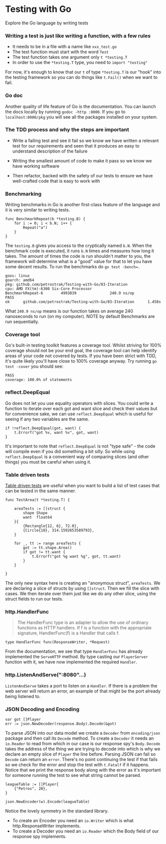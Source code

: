 # Testing with Go
Explore the Go language by writing tests

### Writing a test is just like writing a function, with a few rules
* It needs to be in a file with a name like `xxx_test.go`
* The test function must start with the word `Test`
* The test function takes one argument only `t *testing.T`
* In order to use the `*testing.T` type, you need to `import "testing"`

For now, it's enough to know that our `t` of type `*testing.T` is our "hook" into the testing framework so you can do things like `t.Fail()` when we want to fail.

### Go doc

Another quality of life feature of Go is the documentation. You can launch the docs locally by running `godoc -http :8000`. If you go to `localhost:8000/pkg` you will see all the packages installed on your system.

### The TDD process and why the steps are important

* Write a failing test and see it fail so we know we have written a relevant test for our requirements and seen that it produces an   easy to understand description of the failure

* Writing the smallest amount of code to make it pass so we know we have working software

* Then refactor, backed with the safety of our tests to ensure we have well-crafted code that is easy to work with

### Benchmarking

Writing benchmarks in Go is another first-class feature of the language and it is very similar to writing tests.

```
func BenchmarkRepeat(b *testing.B) {
    for i := 0; i < b.N; i++ {
        Repeat("a")
    }
}
```

The `testing.B` gives you access to the cryptically named `b.N`.
When the benchmark code is executed, it runs `b.N` times and measures how long it takes.
The amount of times the code is run shouldn't matter to you, the framework will determine what is a "good" value for that to let you have some decent results.
To run the benchmarks do `go test -bench=.`

```
goos: linux
goarch: amd64
pkg: github.com/petrostrak/Testing-with-Go/03-Iteration
cpu: AMD FX(tm)-6300 Six-Core Processor             
BenchmarkRepeat-6        4993839               240.9 ns/op
PASS
ok      github.com/petrostrak/Testing-with-Go/03-Iteration      1.458s
```
What `240.9 ns/op` means is our function takes on average 240 nanoseconds to run (on my computer).
NOTE by default Benchmarks are run sequentially.

### Coverage tool
Go's built-in testing toolkit features a coverage tool. Whilst striving for 100% coverage should not be your end goal, the coverage tool can help identify areas of your code not covered by tests. If you have been strict with TDD, it's quite likely you'll have close to 100% coverage anyway.
Try running `go test -cover` you should see:
```
PASS
coverage: 100.0% of statements
```
### reflect.DeepEqual
Go does not let you use equality operators with slices. You could write a function to iterate over each got and want slice and check their values but for convenience sake, we can use `reflect.DeepEqual` which is useful for seeing if any two variables are the same.
```
if !reflect.DeepEqual(got, want) {
	t.Errorf("got %v, want %v", got, want)
}
```

It's important to note that `reflect.DeepEqual` is not "type safe" - the code will compile even if you did something a bit silly. So while using `reflect.DeepEqual` is a convenient way of comparing slices (and other things) you must be careful when using it.

### Table driven tests
[Table driven tests](https://github.com/golang/go/wiki/TableDrivenTests) are useful when you want to build a list of test cases that can be tested in the same manner.
```
func TestArea(t *testing.T) {

    areaTests := []struct {
        shape Shape
        want  float64
    }{
        {Rectangle{12, 6}, 72.0},
        {Circle{10}, 314.1592653589793},
    }

    for _, tt := range areaTests {
        got := tt.shape.Area()
        if got != tt.want {
            t.Errorf("got %g want %g", got, tt.want)
        }
    }

}
```
The only new syntax here is creating an "anonymous struct", `areaTests`. We are declaring a slice of structs by using `[]struct`. Then we fill the slice with cases. We then iterate over them just like we do any other slice, using the struct fields to run our tests.

### http.HandlerFunc

>The HandlerFunc type is an adapter to allow the use of ordinary functions as HTTP handlers. If f is a function with the appropriate signature, HandlerFunc(f) is a Handler that calls f.
```
type HandlerFunc func(ResponseWriter, *Request)
```

From the documentation, we see that type `HandlerFunc` has already implemented the `ServeHTTP` method. By type casting our `PlayerServer` function with it, we have now implemented the required `Handler`.

### http.ListenAndServe(":8080"...)
`ListenAndServe` takes a port to listen on a `Handler`. If there is a problem the web server will return an error, an example of that might be the port already being listened to.

### JSON Decoding and Encoding
```
var got []Player
err := json.NewDecoder(response.Body).Decode(&got)
```
To parse JSON into our data model we create a `Decoder` from `encoding/json` package and then call its `Decode` method. To create a `Decoder` it needs an `io.Reader` to read from which in our case is our response spy's `Body`.
`Decode` takes the address of the thing we are trying to decode into which is why we declare an empty slice of `Player` the line before.
Parsing JSON can fail so `Decode` can return an `error`. There's no point continuing the test if that fails so we check for the error and stop the test with `t.Fatalf` if it happens. Notice that we print the response body along with the error as it's important for someone running the test to see what string cannot be parsed.

```
leagueTable := []Player{
    {"Petros", 20},
}

json.NewEncoder(w).Encode(leagueTable)
```
Notice the lovely symmetry in the standard library.
* To create an Encoder you need an `io.Writer` which is what http.ResponseWriter implements.
* To create a Decoder you need an `io.Reader` which the Body field of our response spy implements.












